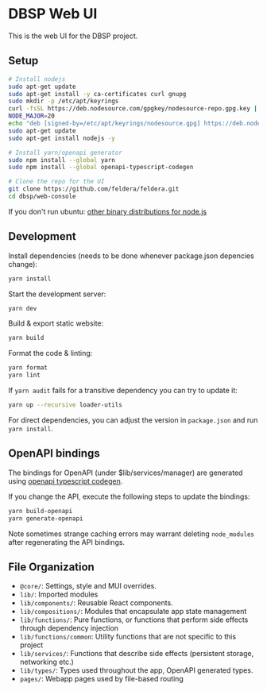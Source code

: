 # DBSP Web UI

This is the web UI for the DBSP project.

## Setup

```bash
# Install nodejs
sudo apt-get update
sudo apt-get install -y ca-certificates curl gnupg
sudo mkdir -p /etc/apt/keyrings
curl -fsSL https://deb.nodesource.com/gpgkey/nodesource-repo.gpg.key | sudo gpg --dearmor -o /etc/apt/keyrings/nodesource.gpg
NODE_MAJOR=20
echo "deb [signed-by=/etc/apt/keyrings/nodesource.gpg] https://deb.nodesource.com/node_$NODE_MAJOR.x nodistro main" | sudo tee /etc/apt/sources.list.d/nodesource.list
sudo apt-get update
sudo apt-get install nodejs -y

# Install yarn/openapi generator
sudo npm install --global yarn
sudo npm install --global openapi-typescript-codegen

# Clone the repo for the UI
git clone https://github.com/feldera/feldera.git
cd dbsp/web-console
```

If you don't run ubuntu: [other binary distributions for node.js](https://github.com/nodesource/distributions)

## Development

Install dependencies (needs to be done whenever package.json depencies change):

```bash
yarn install
```

Start the development server:

```bash
yarn dev
```

Build & export static website:

```bash
yarn build
```

Format the code & linting:

```bash
yarn format
yarn lint
```

If `yarn audit` fails for a transitive dependency you can try to update it:

```bash
yarn up --recursive loader-utils
```

For direct dependencies, you can adjust the version in `package.json`
and run `yarn install`.

## OpenAPI bindings

The bindings for OpenAPI (under $lib/services/manager) are generated using
[openapi typescript codegen](https://www.npmjs.com/package/openapi-typescript-codegen).

If you change the API, execute the following steps to update the bindings:

```bash
yarn build-openapi
yarn generate-openapi
```

Note sometimes strange caching errors may warrant deleting `node_modules` after
regenerating the API bindings.

## File Organization

- `@core/`: Settings, style and MUI overrides.
- `lib/`: Imported modules
- `lib/components/`: Reusable React components.
- `lib/compositions/`: Modules that encapsulate app state management
- `lib/functions/`: Pure functions, or functions that perform side effects through dependency injection
- `lib/functions/common`: Utility functions that are not specific to this project
- `lib/services/`: Functions that describe side effects (persistent storage, networking etc.)
- `lib/types/`: Types used throughout the app, OpenAPI generated types.
- `pages/`: Webapp pages used by file-based routing

